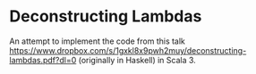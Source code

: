 # Deconstructing Lambdas

An attempt to implement the code from this talk https://www.dropbox.com/s/1gxkl8x9pwh2muy/deconstructing-lambdas.pdf?dl=0 
(originally in Haskell) in Scala 3.
